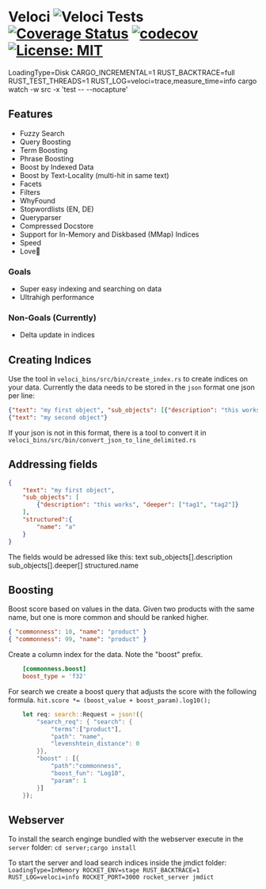 # Veloci ![Veloci Tests](https://github.com/PSeitz/veloci/workflows/Veloci%20Tests/badge.svg) [![Coverage Status](https://coveralls.io/repos/github/PSeitz/veloci/badge.svg?branch=master)](https://coveralls.io/github/PSeitz/veloci?branch=master) [![codecov](https://codecov.io/gh/PSeitz/veloci/branch/master/graph/badge.svg)](https://codecov.io/gh/PSeitz/veloci) [![License: MIT](https://img.shields.io/badge/License-MIT-yellow.svg)](https://opensource.org/licenses/MIT)

LoadingType=Disk CARGO_INCREMENTAL=1 RUST_BACKTRACE=full RUST_TEST_THREADS=1 RUST_LOG=veloci=trace,measure_time=info cargo watch -w src -x 'test -- --nocapture'


## Features

- Fuzzy Search
- Query Boosting
- Term Boosting
- Phrase Boosting
- Boost by Indexed Data
- Boost by Text-Locality (multi-hit in same text)
- Facets
- Filters
- WhyFound
- Stopwordlists (EN, DE)
- Queryparser
- Compressed Docstore
- Support for In-Memory and Diskbased (MMap) Indices
- Speed
- Love💖


### Goals

- Super easy indexing and searching on data
- Ultrahigh performance

### Non-Goals (Currently)

- Delta update in indices


## Creating Indices

Use the tool in `veloci_bins/src/bin/create_index.rs` to create indices on your data.
Currently the data needs to be stored in the `json` format one json per line:
```json
{"text": "my first object", "sub_objects": [{"description": "this works"}]}
{"text": "my second object"}
```

If your json is not in this format, there is a tool to convert it in `veloci_bins/src/bin/convert_json_to_line_delimited.rs`


## Addressing fields
```json
{
    "text": "my first object",
    "sub_objects": [
        {"description": "this works", "deeper": ["tag1", "tag2"]}
    ],
    "structured":{
        "name": "a"
    }
}
```
The fields would be adressed like this:
text
sub_objects[].description
sub_objects[].deeper[]
structured.name

## Boosting 
Boost score based on values in the data. Given two products with the same name, but one is more common and should be ranked higher.

```json
{ "commonness": 10, "name": "product" }
{ "commonness": 99, "name": "product" }
```

Create a column index for the data. Note the "boost" prefix.
```toml
    [commonness.boost]
    boost_type = 'f32'
```


For search we create a boost query that adjusts the score with the following formula.
`hit.score *= (boost_value + boost_param).log10();`

```rust
    let req: search::Request = json!({
        "search_req": { "search": {
            "terms":["product"],
            "path": "name",
            "levenshtein_distance": 0
        }},
        "boost" : [{
            "path":"commonness",
            "boost_fun": "Log10",
            "param": 1
        }]
    });
```




## Webserver

To install the search enginge bundled with the webserver execute in the `server` folder:
`cd server;cargo install`

To start the server and load search indices inside the jmdict folder:
`LoadingType=InMemory ROCKET_ENV=stage RUST_BACKTRACE=1 RUST_LOG=veloci=info ROCKET_PORT=3000 rocket_server jmdict`

